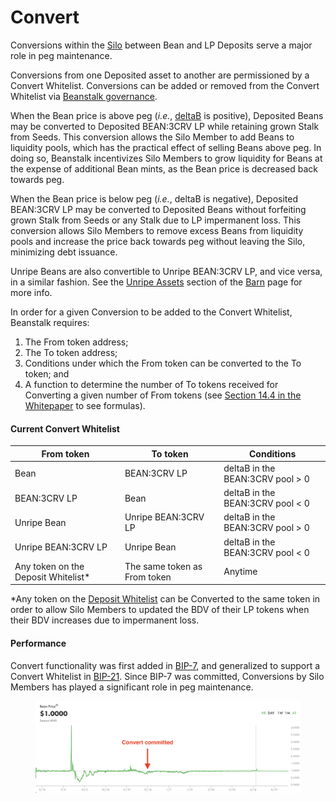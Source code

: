 # Convert

Conversions within the [Silo](../farm/silo.md) between Bean and LP Deposits serve a major role in peg maintenance.

Conversions from one Deposited asset to another are permissioned by a Convert Whitelist. Conversions can be added or removed from the Convert Whitelist via [Beanstalk governance](broken-reference).&#x20;

When the Bean price is above peg (_i.e._, [deltaB](../protocol/glossary.md#deltab) is positive), Deposited Beans may be converted to Deposited BEAN:3CRV LP while retaining grown Stalk from Seeds. This conversion allows the Silo Member to add Beans to liquidity pools, which has the practical effect of selling Beans above peg. In doing so, Beanstalk incentivizes Silo Members to grow liquidity for Beans at the expense of additional Bean mints, as the Bean price is decreased back towards peg.

When the Bean price is below peg (_i.e._, deltaB is negative), Deposited BEAN:3CRV LP may be converted to Deposited Beans without forfeiting grown Stalk from Seeds or any Stalk due to LP impermanent loss. This conversion allows Silo Members to remove excess Beans from liquidity pools and increase the price back towards peg without leaving the Silo, minimizing debt issuance.

Unripe Beans are also convertible to Unripe BEAN:3CRV LP, and vice versa, in a similar fashion. See the [Unripe Assets](../farm/barn.md#unripe-assets) section of the [Barn](../farm/barn.md) page for more info.

In order for a given Conversion to be added to the Convert Whitelist, Beanstalk requires:

1. The From token address;
2. The To token address;
3. Conditions under which the From token can be converted to the To token; and
4. A function to determine the number of To tokens received for Converting a given number of From tokens (see [Section 14.4 in the Whitepaper](https://bean.money/docs/beanstalk.pdf#subsection.14.4) to see formulas).

#### Current Convert Whitelist <a href="#convert-whitelist" id="convert-whitelist"></a>

| From token                           | To token                     | Conditions                       |
| ------------------------------------ | ---------------------------- | -------------------------------- |
| Bean                                 | BEAN:3CRV LP                 | deltaB in the BEAN:3CRV pool > 0 |
| BEAN:3CRV LP                         | Bean                         | deltaB in the BEAN:3CRV pool < 0 |
| Unripe Bean                          | Unripe BEAN:3CRV LP          | deltaB in the BEAN:3CRV pool > 0 |
| Unripe BEAN:3CRV LP                  | Unripe Bean                  | deltaB in the BEAN:3CRV pool < 0 |
| Any token on the Deposit Whitelist\* | The same token as From token | Anytime                          |

\*Any token on the [Deposit Whitelist](../farm/silo.md#deposit-whitelist) can be Converted to the same token in order to allow Silo Members to updated the BDV of their LP tokens when their BDV increases due to impermanent loss.

#### Performance

Convert functionality was first added in [BIP-7](https://github.com/BeanstalkFarms/Beanstalk-Governance-Proposals/blob/master/bip/bip-07-convert.md), and generalized to support a Convert Whitelist in [BIP-21](https://github.com/BeanstalkFarms/Beanstalk-Governance-Proposals/blob/master/bip/bip-21-replant.md). Since BIP-7 was committed, Conversions by Silo Members has played a significant role in peg maintenance.

<figure><img src="../.gitbook/assets/Screen Shot 2022-09-12 at 10.39.44 AM.png" alt=""><figcaption></figcaption></figure>
